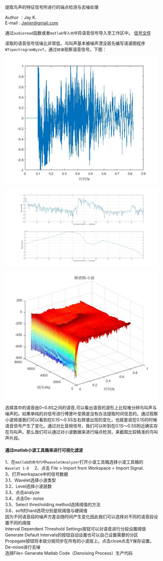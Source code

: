 提取鸟声的特征信号所进行的端点检测与去噪处理

Author ：Jay K.  
E-mail   : Jwjier@gmail.com

通过`audioread`函数或者`matlab导入向导`将语音信号导入至工作区中。  [信号文件](/测试.wav)  

读取的语音信号信噪比非常低，鸟叫声基本被噪声湮没首先编写语谱图程序`WTspectrogramByzxf`，通过`频谱`观察语音信号。下图：

![Time-Domain Waveforms](fig/时域波形.jpg)

![Fourier transform](fig/傅里叶变换Db.jpg)

![Wavelet transform](fig/频谱图.jpg)

选择其中的语音由0~0.8S之间的语音,可以看出语音的波形上比较难分辨鸟叫声与噪声的。如果单纯的对信号进行傅里叶变换是没有办法提取时间信息的。通过观察小波频谱我们可以看到在0.1S～0.5S左右频谱出现的变化，也就是说在0.1S的时候语音信号产生了变化。通过对比音频信号，我们可以听到在0.1S～0.5S附近确实存在鸟叫声。那么我们可以通过对小波数据来进行端点检测，来截取比较精准的鸟叫声片段。



#### 通过matlab小波工具箱来进行可视化滤波

1、在`matlab的命令行`中`waveletAnalyzer`打开小波工具箱选择小波工具箱的`Wavelet 1-D  `
2、点击 File > Import from Workspace > Import Signal.  
3、打开workspace中的信号数据  
	3.1、Wavelet选择小波类型  
	3.2、Level选择小波层数     
	3.3、点击analyze  
	3.4、点击De- noise  
	3.5、Select thresholding method选择阈值的方法  
	3.6、soft的hard选项分别是软阈值与硬阈值  
 因为不同语音段的噪声方差会随时间产生变化因此我们可以选择对不同的语音段设置不同的阈值  
Interval Dependent Threshold Settings按钮可以对语音进行分段设置阈值  
Generate Default Intervals的按钮自动设置也可以自己设置需要的分区  
Propagate按钮将本级分层同步在所有的小波层上。点击close点击Y保存设置。   
De-noise进行去噪   
选择File> Generate Matlab Code（Denoising Process）生产代码
